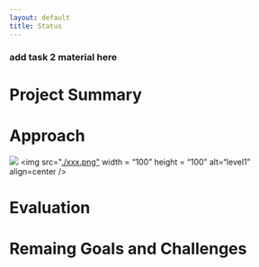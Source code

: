 ```yaml
---
layout: default
title: Status
---
```




### add task 2 material here


# Project Summary


# Approach
![][1]
\<img src="[./xxx.png"][2] width = “100” height = “100” alt=“level1” align=center /\>
# Evaluation


# Remaing Goals and Challenges

[1]:	https://github.com/Moe202/Reward-Finder/blob/master/images/level1.jpeg
[2]:	https://github.com/Moe202/Reward-Finder/blob/master/images/level1.jpeg